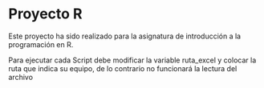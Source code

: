 
# Proyecto R

Este proyecto ha sido realizado para la asignatura de introducción a la programación en R.

Para ejecutar cada Script debe modificar la variable ruta_excel y colocar la ruta que indica su equipo,
de lo contrario no funcionará la lectura del archivo

